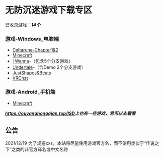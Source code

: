 # 无防沉迷游戏下载专区
已收录游戏：___14个___
### 游戏-Windows_电脑端
- [Deltarune-Chapter1&2](https://ouyanghongqian.top/game/deltarune)
- [Minecraft](https://ouyanghongqian.top/game/minecraft)
- [I Wanna](https://ouyanghongqian.top/game/iwanna)-（包含5个分支游戏）
- [Undertale](https://ouyanghongqian.top/game/undertale)-（含Demo 2个分支游戏）
- [JustShapes&Beats](https://ouyanghongqian.top/game/jsb)
- [VRChat](https://ouyanghongqian.top/game/VRChat)
### 游戏-Android_手机端
- [Minecraft](https://ouyanghongqian.top/game/minecraft)<br/>


___<https://ouyanghongqian.top/ISD>上也有一些游戏，君可以去看看___
## 公告
2021/12/19 为了规避xxs，本站将尽量使用游戏官方名，而不使用类似于“传说之下”之类的非官方译名或中文名称
